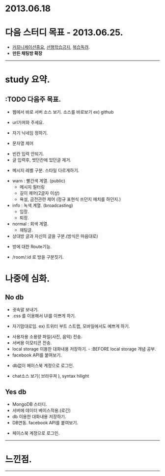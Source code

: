 2013.06.18
=================================================================================

# 다음 스터디 목표 - 2013.06.25.
* [커뮤니케이션중요], [선행학습금지], [복습독려].
* __만든 채팅방 확장__

 [커뮤니케이션중요]: http://www.jiniya.net/wp/archives/10554
 [선행학습금지]: http://blog.daum.net/romuromu/286
 [복습독려]: http://blog.naver.com/danah_m/20155427215

--------------------------------------------------------------------------------

# study 요약.
## :TODO 다음주 목표.
* 웹에서 바로 서버 소스 보기. 소스를 바로보기 ex) github
 - url가져와 주세요.
* 자기 닉네임 정하기.

* 문자열 제어
 - 빈칸 입력 안되기.
 - 글 입력후, 썻던칸에 있던글 제거.

* 메시지 레벨 구분. 스타일 다르게하기.
 - warn : 빨간색 계열. (public)
     - 메시지 필터링
     - 길이 제어(2글자 이상)
     - 욕설, 금전관련 제어 (정규 표현식 쓰던지 매치를 하던지.)
 - info : 녹색 계열. (broadcasting)
     - 입장.
     - 퇴장.
 - normal : 회색 계열.
     - 채팅글.
 - 상대방 글과 자신의 글을 구분.(방식은 마음대로)

* 방에 대한 Route기능.
 - /room/:id 로 방을 구분짓기.

# 나중에 심화.
## No db
* 귓속말 보내기.
* .css 를 이용해서 UI를 이쁘게 하기.
 - 자기맘대로임. ex) 트위터 부트 스트랩, 모바일에서도 예쁘게 하기.
* 사용자용 소용량 파일(사진, 음악) 전송.
* 서버용 이모티콘 전송.
* local storage 이용한 대화내용 저장하기. - :BEFORE local storage 개념 공부.
* facebook API를 붙여보기.
 - db없이 페이스북 계정으로 로그인.
* chat소스 보기( 브라우져 ), syntax hilight

## Yes db
* MongoDB 스터디.
* 서버에 데이터 베이스적용.(로긴)
* db 이용한 대화내용 저장하기.
* DB연동. facebook API를 붙여보기.
 - 페이스북 계정으로 로그인.


--------------------------------------------------------------------------------

# 느낀점.

--------------------------------------------------------------------------------
